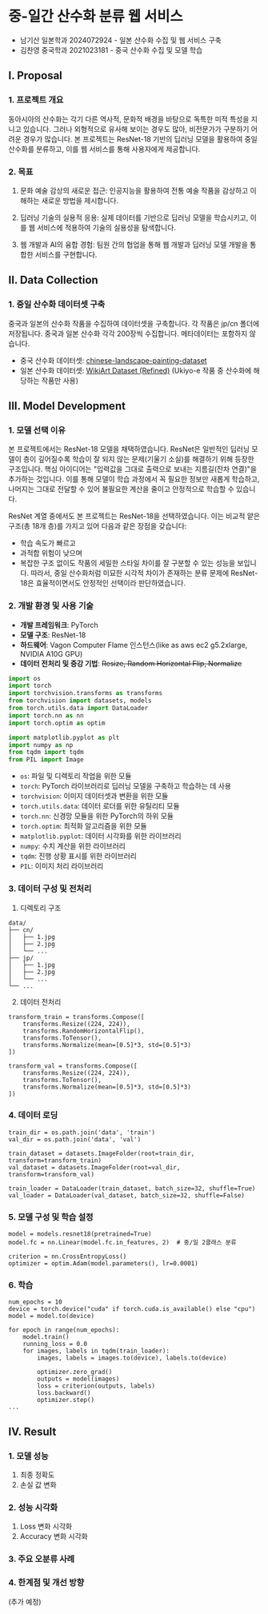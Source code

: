# 중-일간 산수화 분류 웹 서비스

- 남기산 일본학과 2024072924 - 일본 산수화 수집 및 웹 서비스 구축
- 김찬영 중국학과 2021023181 - 중국 산수화 수집 및 모델 학습

## I. Proposal
### 1. 프로젝트 개요
동아시아의 산수화는 각기 다른 역사적, 문화적 배경을 바탕으로 독특한 미적 특성을 지니고 있습니다. 그러나 외형적으로 유사해 보이는 경우도 많아, 비전문가가 구분하기 어려운 경우가 많습니다. 본 프로젝트는 ResNet-18 기반의 딥러닝 모델을 활용하여 중일 산수화를 분류하고, 이를 웹 서비스를 통해 사용자에게 제공합니다.

### 2. 목표
1. 문화 예술 감상의 새로운 접근: 인공지능을 활용하여 전통 예술 작품을 감상하고 이해하는 새로운 방법을 제시합니다.

2. 딥러닝 기술의 실용적 응용: 실제 데이터를 기반으로 딥러닝 모델을 학습시키고, 이를 웹 서비스에 적용하여 기술의 실용성을 탐색합니다.

3. 웹 개발과 AI의 융합 경험: 팀원 간의 협업을 통해 웹 개발과 딥러닝 모델 개발을 통합한 서비스를 구현합니다.

## II. Data Collection
### 1. 중일 산수화 데이터셋 구축
중국과 일본의 산수화 작품을 수집하여 데이터셋을 구축합니다. 각 작품은 jp/cn 폴더에 저장됩니다. 중국과 일본 산수화 각각 200장씩 수집합니다. 메타데이터는 포함하지 않습니다.

- 중국 산수화 데이터셋: [chinese-landscape-painting-dataset](https://www.kaggle.com/datasets/myzhang1029/chinese-landscape-painting-dataset)
- 일본 산수화 데이터셋: [WikiArt Dataset (Refined)](https://www.kaggle.com/datasets/trungit/wikiart30k/data?select=Ukiyo_e) (Ukiyo-e 작품 중 산수화에 해당하는 작품만 사용)

## III. Model Development
### 1. 모델 선택 이유
본 프로젝트에서는 ResNet-18 모델을 채택하였습니다. 
ResNet은 일반적인 딥러닝 모델이 층이 깊어질수록 학습이 잘 되지 않는 문제(기울기 소실)를 해결하기 위해 등장한 구조입니다. 핵심 아이디어는 "입력값을 그대로 출력으로 보내는 지름길(잔차 연결)"을 추가하는 것입니다. 이를 통해 모델이 학습 과정에서 꼭 필요한 정보만 새롭게 학습하고, 나머지는 그대로 전달할 수 있어 불필요한 계산을 줄이고 안정적으로 학습할 수 있습니다.

ResNet 계열 중에서도 본 프로젝트는 ResNet-18을 선택하였습니다. 이는 비교적 얕은 구조(총 18개 층)를 가지고 있어 다음과 같은 장점을 갖습니다:
- 학습 속도가 빠르고
- 과적합 위험이 낮으며
- 복잡한 구조 없이도 작품의 세밀한 스타일 차이를 잘 구분할 수 있는 성능을 보입니다.
따라서, 중일 산수화처럼 미묘한 시각적 차이가 존재하는 분류 문제에 ResNet-18은 효율적이면서도 안정적인 선택이라 판단하였습니다.

### 2. 개발 환경 및 사용 기술 
- **개발 프레임워크**: PyTorch
- **모델 구조**: ResNet-18
- **하드웨어**: Vagon Computer Flame 인스턴스(like as aws ec2 g5.2xlarge, NVIDIA A10G GPU)
- **데이터 전처리 및 증강 기법**: ~~Resize, Random Horizontal Flip, Normalize~~
```python
import os
import torch
import torchvision.transforms as transforms
from torchvision import datasets, models
from torch.utils.data import DataLoader
import torch.nn as nn
import torch.optim as optim

import matplotlib.pyplot as plt
import numpy as np
from tqdm import tqdm
from PIL import Image
```
- `os`: 파일 및 디렉토리 작업을 위한 모듈
- `torch`: PyTorch 라이브러리로 딥러닝 모델을 구축하고 학습하는 데 사용
- `torchvision`: 이미지 데이터셋과 변환을 위한 모듈
- `torch.utils.data`: 데이터 로더를 위한 유틸리티 모듈
- `torch.nn`: 신경망 모듈을 위한 PyTorch의 하위 모듈
- `torch.optim`: 최적화 알고리즘을 위한 모듈
- `matplotlib.pyplot`: 데이터 시각화를 위한 라이브러리
- `numpy`: 수치 계산을 위한 라이브러리
- `tqdm`: 진행 상황 표시를 위한 라이브러리
- `PIL`: 이미지 처리 라이브러리

### 3. 데이터 구성 및 전처리
1. 디렉토리 구조
```
data/
├── cn/
│   ├── 1.jpg
│   ├── 2.jpg
│   └── ...
├── jp/
│   ├── 1.jpg
│   ├── 2.jpg
│   └── ...
└── ...
```
2. 데이터 전처리
```
transform_train = transforms.Compose([
    transforms.Resize((224, 224)),
    transforms.RandomHorizontalFlip(),
    transforms.ToTensor(),
    transforms.Normalize(mean=[0.5]*3, std=[0.5]*3)
])

transform_val = transforms.Compose([
    transforms.Resize((224, 224)),
    transforms.ToTensor(),
    transforms.Normalize(mean=[0.5]*3, std=[0.5]*3)
])
```

### 4. 데이터 로딩 
```
train_dir = os.path.join('data', 'train')
val_dir = os.path.join('data', 'val')

train_dataset = datasets.ImageFolder(root=train_dir, transform=transform_train)
val_dataset = datasets.ImageFolder(root=val_dir, transform=transform_val)

train_loader = DataLoader(train_dataset, batch_size=32, shuffle=True)
val_loader = DataLoader(val_dataset, batch_size=32, shuffle=False)
```

### 5. 모델 구성 및 학습 설정 
```
model = models.resnet18(pretrained=True)
model.fc = nn.Linear(model.fc.in_features, 2)  # 중/일 2클래스 분류

criterion = nn.CrossEntropyLoss()
optimizer = optim.Adam(model.parameters(), lr=0.0001)
```

### 6. 학습 
```
num_epochs = 10
device = torch.device("cuda" if torch.cuda.is_available() else "cpu")
model = model.to(device)

for epoch in range(num_epochs):
    model.train()
    running_loss = 0.0
    for images, labels in tqdm(train_loader):
        images, labels = images.to(device), labels.to(device)

        optimizer.zero_grad()
        outputs = model(images)
        loss = criterion(outputs, labels)
        loss.backward()
        optimizer.step()
...
```
## IV. Result 
### 1. 모델 성능
1. 최종 정확도
2. 손실 값 변화


### 2. 성능 시각화
1. Loss 변화 시각화
2. Accuracy 변화 시각화

### 3. 주요 오분류 사례 

### 4. 한계점 및 개선 방향 

(추가 예정)

